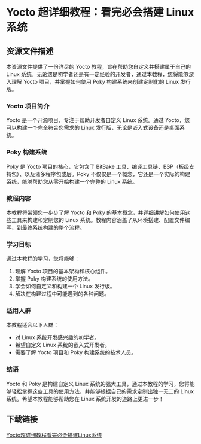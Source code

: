 # Yocto 超详细教程：看完必会搭建 Linux 系统

## 资源文件描述

本资源文件提供了一份详尽的 Yocto 教程，旨在帮助您自定义并搭建属于自己的 Linux 系统。无论您是初学者还是有一定经验的开发者，通过本教程，您将能够深入理解 Yocto 项目，并掌握如何使用 Poky 构建系统来创建定制化的 Linux 发行版。

### Yocto 项目简介

Yocto 是一个开源项目，专注于帮助开发者自定义 Linux 系统。通过 Yocto，您可以构建一个完全符合您需求的 Linux 发行版，无论是嵌入式设备还是桌面系统。

### Poky 构建系统

Poky 是 Yocto 项目的核心，它包含了 BitBake 工具、编译工具链、BSP（板级支持包）、以及诸多程序包或层。Poky 不仅仅是一个概念，它还是一个实际的构建系统，能够帮助您从零开始构建一个完整的 Linux 系统。

### 教程内容

本教程将带领您一步步了解 Yocto 和 Poky 的基本概念，并详细讲解如何使用这些工具来构建和定制您的 Linux 系统。教程内容涵盖了从环境搭建、配置文件编写、到最终系统构建的整个流程。

### 学习目标

通过本教程的学习，您将能够：

1. 理解 Yocto 项目的基本架构和核心组件。
2. 掌握 Poky 构建系统的使用方法。
3. 学会如何自定义和构建一个 Linux 发行版。
4. 解决在构建过程中可能遇到的各种问题。

### 适用人群

本教程适合以下人群：

- 对 Linux 系统开发感兴趣的初学者。
- 希望自定义 Linux 系统的嵌入式开发者。
- 需要了解 Yocto 项目和 Poky 构建系统的技术人员。

### 结语

Yocto 和 Poky 是构建自定义 Linux 系统的强大工具，通过本教程的学习，您将能够轻松掌握这些工具的使用方法，并能够根据自己的需求定制出独一无二的 Linux 系统。希望本教程能够帮助您在 Linux 系统开发的道路上更进一步！

## 下载链接

[Yocto超详细教程看完必会搭建Linux系统](https://pan.quark.cn/s/099b946ae82b)